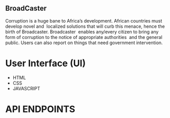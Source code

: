 ## BroadCaster

Corruption is a huge bane to Africa’s development. African countries must develop novel and  localized solutions that will curb this menace, hence the birth of Broadcaster. Broadcaster  enables any/every citizen to bring any form of corruption to the notice of appropriate authorities  and the general public. Users can also report on things that need government intervention. 

# User Interface (UI)

* HTML
* CSS
* JAVASCRIPT

# API ENDPOINTS
